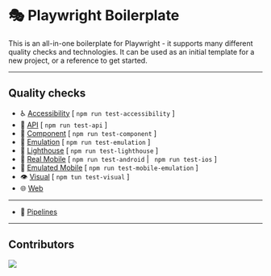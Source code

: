 # 🎭 Playwright Boilerplate

This is an all-in-one boilerplate for Playwright - it supports many different quality checks and technologies. It can be used as an initial template for a new project, or a reference to get started.

---

## Quality checks

- ♿️ [Accessibility](tests/accessibility/readme.md) [ `npm run test-accessibility` ]
- 📡 [API](tests/api/readme.md) [ `npm run test-api` ]
- 🧩 [Component](tests/component/readme.md) [ `npm run test-component` ]
- 🔁 [Emulation](tests/emulation/readme.md) [ `npm run test-emulation` ]
- 🏮 [Lighthouse](tests/lighthouse/readme.md) [ `npm run test-lighthouse` ]
- 📱 [Real Mobile](tests/mobile/readme.md) [ `npm run test-android` | ` npm run test-ios` ]
- 📱 [Emulated Mobile](tests/mobile/readme.md) [ `npm run test-mobile-emulation` ]
- 👁️ [Visual](tests/visual/readme.md) [ `npm tun test-visual` ]
- 🌐 [Web](tests/web/readme.md)

---

- 🚀 [Pipelines](../pipelines/readme.md)

---

## Contributors

<a href="https://github.com/qa-gary-parker/playwright-boilerplate/graphs/contributors">
  <img src="https://contrib.rocks/image?repo=qa-gary-parker/playwright-boilerplate" />
</a>
